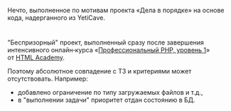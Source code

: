 Нечто, выполненное по мотивам проекта «Дела в порядкe» на основе кода, надерганного из YetiCave.
#
"Беспризорный" проект, выполненный сразу после завершения интенсивного онлайн‑курса «[Профессиональный PHP, уровень 1](https://htmlacademy.ru/intensive/php)» от [HTML Academy](https://htmlacademy.ru).

Поэтому абсолютное совпадение с ТЗ и критериями может отсутствовать. 
Например:
 - добавлено ограничение по типу загружаемых файлов и т.д., 
 - в "выполнении задачи" приоритет отдан состоянию в БД.